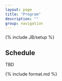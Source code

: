 ```yaml
---
layout: page
title: "Program"
description: ""
group: navigation
---
```

{% include JB/setup %}

Schedule
--------

TBD

{% include format.md %}

